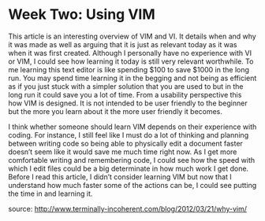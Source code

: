 # Week Two: Using VIM

This article is an interesting overview of VIM and VI. It details when and why it was made as well as arguing that it is just as relevant today as it was when it was first created. Although I personally have no experience with VI or VIM, I could see how learning it today is still very relevant worthwhile. To me learning this text editor is like spending $100 to save $1000 in the long run. You may spend time learning it in the begging and not being as efficient as if you just stuck with a simpler solution that you are used to but in the long run it could save you a lot of time. From a usability perspective this how VIM is designed. It is not intended to be user friendly to the beginner but the more you learn about it the more user friendly it becomes.

I think whether someone should learn VIM depends on their experience with coding. For instance, I still feel like I must do a lot of thinking and planning between writing code so being able to physically edit a document faster doesn’t seem like it would save me much time right now. As I get more comfortable writing and remembering code, I could see how the speed with which I edit files could be a big determinate in how much work I get done. Before I read this article, I didn’t consider learning VIM but now that I understand how much faster some of the actions can be, I could see putting the time in and learning it.

source: http://www.terminally-incoherent.com/blog/2012/03/21/why-vim/